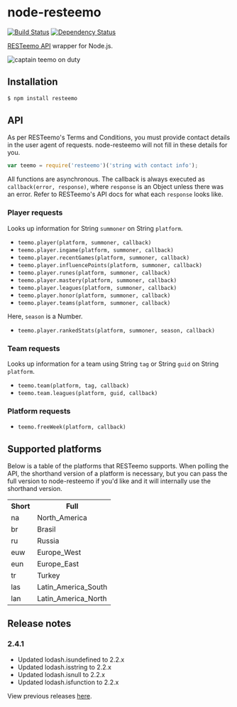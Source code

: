 # node-resteemo

[![Build Status](https://travis-ci.org/KenanY/node-resteemo.svg?branch=master)](https://travis-ci.org/KenanY/node-resteemo)
[![Dependency Status](https://gemnasium.com/KenanY/node-resteemo.svg)](https://gemnasium.com/KenanY/node-resteemo)

[RESTeemo API](https://www.mashape.com/meepo/league-of-legends) wrapper for
Node.js.

![captain teemo on duty](https://cloud.githubusercontent.com/assets/733364/2572910/cf934888-b919-11e3-8706-fa839ba5a22f.png)

## Installation

``` bash
$ npm install resteemo
```

## API

As per RESTeemo's Terms and Conditions, you must provide contact details in the
user agent of requests. node-resteemo will not fill in these details for you.

``` javascript
var teemo = require('resteemo')('string with contact info');
```

All functions are asynchronous. The callback is always executed as
`callback(error, response)`, where `response` is an Object unless there was an
error. Refer to RESTeemo's API docs for what each `response` looks like.

### Player requests

Looks up information for String `summoner` on String `platform`.

- `teemo.player(platform, summoner, callback)`
- `teemo.player.ingame(platform, summoner, callback)`
- `teemo.player.recentGames(platform, summoner, callback)`
- `teemo.player.influencePoints(platform, summoner, callback)`
- `teemo.player.runes(platform, summoner, callback)`
- `teemo.player.mastery(platform, summoner, callback)`
- `teemo.player.leagues(platform, summoner, callback)`
- `teemo.player.honor(platform, summoner, callback)`
- `teemo.player.teams(platform, summoner, callback)`

Here, `season` is a Number.

- `teemo.player.rankedStats(platform, summoner, season, callback)`

### Team requests

Looks up information for a team using String `tag` or String `guid` on String
`platform`.

- `teemo.team(platform, tag, callback)`
- `teemo.team.leagues(platform, guid, callback)`

### Platform requests

- `teemo.freeWeek(platform, callback)`

## Supported platforms

Below is a table of the platforms that RESTeemo supports. When polling
the API, the shorthand version of a platform is necessary, but you can pass the
full version to node-resteemo if you'd like and it will internally use the
shorthand version.

<table>
  <tr>
    <th>Short</th>
    <th>Full</th>
  </tr>
  <tr>
    <td>na</td>
    <td>North_America</td>
  </tr>
  <tr>
    <td>br</td>
    <td>Brasil</td>
  </tr>
  <tr>
    <td>ru</td>
    <td>Russia</td>
  </tr>
  <tr>
    <td>euw</td>
    <td>Europe_West</td>
  </tr>
  <tr>
    <td>eun</td>
    <td>Europe_East</td>
  </tr>
  <tr>
    <td>tr</td>
    <td>Turkey</td>
  </tr>
  <tr>
    <td>las</td>
    <td>Latin_America_South</td>
  </tr>
  <tr>
    <td>lan</td>
    <td>Latin_America_North</td>
  </tr>
</table>

## Release notes

### 2.4.1

- Updated lodash.isundefined to 2.2.x
- Updated lodash.isstring to 2.2.x
- Updated lodash.isnull to 2.2.x
- Updated lodash.isfunction to 2.2.x

View previous releases [here](https://github.com/KenanY/node-resteemo/wiki/Changelog).